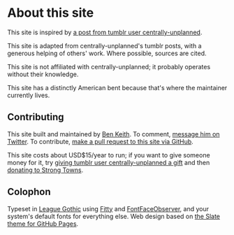 # About this site

This site is inspired by [a post from tumblr user centrally-unplanned](https://web.archive.org/web/20220624035228/https://centrally-unplanned.tumblr.com/post/684016869875843072/hey-asking-if-you-could-please-clarify-what-you).

This site is adapted from centrally-unplanned's tumblr posts, with a generous helping of others' work. Where possible, sources are cited.

This site is not affiliated with centrally-unplanned; it probably operates without their knowledge.

This site has a distinctly American bent because that's where the maintainer currently lives.

## Contributing

This site built and maintained by [Ben Keith](https://github.com/benlk/). To comment, [message him on Twitter](https://twitter.com/benlkeith/). To contribute, [make a pull request to this site via GitHub](https://github.com/benlk/kowloon-manifesto/).

This site costs about USD$15/year to run; if you want to give someone money for it, try [giving tumblr user centrally-unplanned a gift](https://centrally-unplanned.tumblr.com) and then [donating to Strong Towns](https://www.strongtowns.org/).

## Colophon

Typeset in [League Gothic](https://www.theleagueofmoveabletype.com/league-gothic) using [Fitty](https://github.com/rikschennink/fitty) and [FontFaceObserver](https://fontfaceobserver.com/), and your system's default fonts for everything else. Web design based on [the Slate theme for GitHub Pages](https://pages-themes.github.io/slate/).
